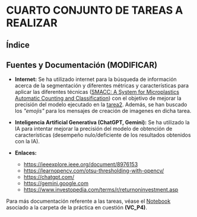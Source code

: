 <!-- @import "design/style.css" -->

# **CUARTO CONJUNTO DE TAREAS A REALIZAR**

## Índice


## Fuentes y Documentación (MODIFICAR)

- **Internet:** Se ha utilizado internet para la búsqueda de información acerca de la segmentación y diferentes métricas y características para aplicar las diferentes técnicas ([SMACC: A System for Microplastics Automatic Counting and Classification](https://ieeexplore.ieee.org/document/8976153)) con el objetivo de mejorar la precisión del modelo ejecutado en la [tarea2](#tarea-2). Además, se han buscado los *"emojis"* para los mensajes de creación de imagenes en dicha tarea.

- **Inteligencia Artificial Generativa (ChatGPT, Gemini):** Se ha utilizado la IA para intentar mejorar la precisión del modelo de obtención de características (desempeño nulo/deficiente de los resultados obtenidos con la IA).

- **Enlaces:**
    - https://ieeexplore.ieee.org/document/8976153
    - https://learnopencv.com/otsu-thresholding-with-opencv/
    - https://chatgpt.com/
    - https://gemini.google.com
    - https://www.investopedia.com/terms/r/returnoninvestment.asp


Para más documentación referente a las tareas, véase el [Notebook](Exercises_P4.ipynb) asociado a la carpeta de la práctica en cuestión **(VC_P4)**.



